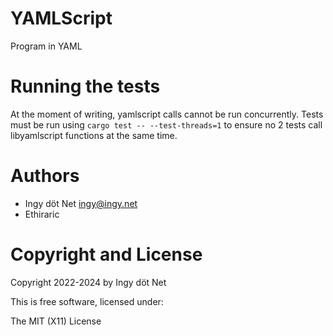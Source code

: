 YAMLScript
==========

Program in YAML

# Running the tests
At the moment of writing, yamlscript calls cannot be run concurrently. Tests must be run using `cargo test -- --test-threads=1` to ensure no 2 tests call libyamlscript functions at the same time.


# Authors

* Ingy döt Net <ingy@ingy.net>
* Ethiraric


# Copyright and License

Copyright 2022-2024 by Ingy döt Net

This is free software, licensed under:

The MIT (X11) License
